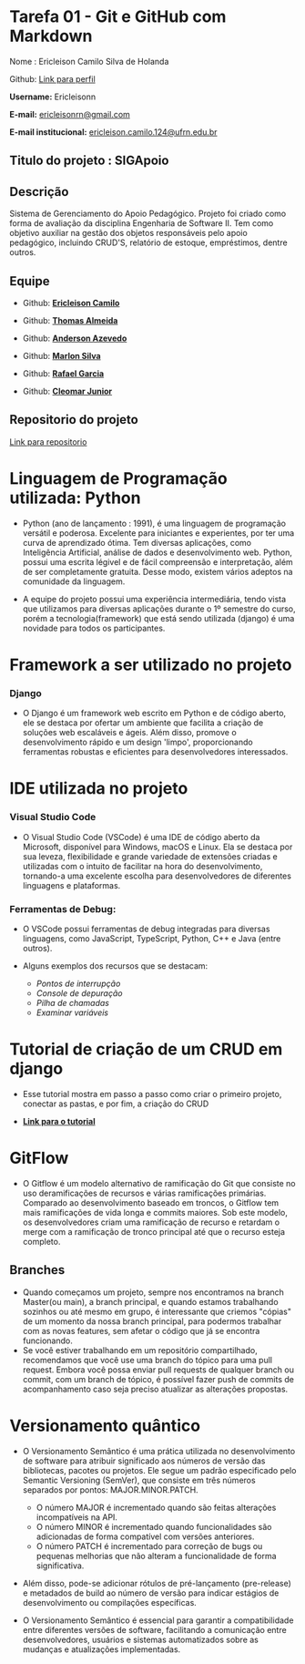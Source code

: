 # Tarefa 01 - Git e GitHub com Markdown
Nome : Ericleison Camilo Silva de Holanda

Github: [Link para perfil](https://github.com/ericleisonn) <p>
**Username:** Ericleisonn <p>
**E-mail:** ericleisonrn@gmail.com <p>
**E-mail institucional:** ericleison.camilo.124@ufrn.edu.br <p>


## Titulo do projeto : SIGApoio

## **Descrição**
Sistema de Gerenciamento do Apoio Pedagógico. Projeto foi criado como forma de avaliação da disciplina Engenharia de Software II. Tem como objetivo auxiliar na gestão dos objetos responsáveis pelo apoio pedagógico, incluindo CRUD'S, relatório de estoque, empréstimos, dentre outros. <p>
## **Equipe**

* Github: [**Ericleison Camilo**](https://github.com/ericleisonn)<p>
* Github: [**Thomas Almeida**](https://github.com/tgo-mas) <p>
* Github: [**Anderson Azevedo**](https://github.com/andersonazeved) <p>
* Github: [**Marlon Silva**](https://github.com/MarlonHD)<p>
* Github: [**Rafael Garcia**](https://github.com/garciaRafa)<p>
* Github: [**Cleomar Junior**](https://github.com/Cleomar-Junior)<p>

## Repositorio do projeto
[Link para repositorio](https://github.com/tgo-mas/SIGApoio)

# Linguagem de Programação utilizada: Python

* Python (ano de lançamento : 1991), é uma linguagem de programação versátil e poderosa. Excelente para iniciantes e experientes, por ter uma curva de aprendizado ótima. Tem diversas aplicações, como Inteligência Artificial, análise de dados e desenvolvimento web. Python, possui uma escrita légivel e de fácil compreensão e interpretação, além de ser completamente gratuita. Desse modo, existem vários adeptos na comunidade da linguagem. <p>

* A equipe do projeto possui uma experiência intermediária, tendo vista que utilizamos para diversas aplicações durante o 1º semestre do curso, porém a tecnologia(framework) que está sendo utilizada (django) é uma novidade para todos os participantes.

# Framework a ser utilizado no projeto

### Django 
* O Django é um framework web escrito em Python e de código aberto, ele se destaca por ofertar um ambiente que facilita a criação de soluções web escaláveis e ágeis. Além disso, promove o desenvolvimento rápido e um design 'limpo', proporcionando ferramentas robustas e eficientes para desenvolvedores interessados.

# IDE utilizada no projeto 
### Visual Studio Code

* O Visual Studio Code (VSCode) é uma IDE de código aberto da Microsoft, disponível para Windows, macOS e Linux. Ela se destaca por sua leveza, flexibilidade e grande variedade de extensões criadas e utilizadas com o intuito de facilitar na hora do desenvolvimento, tornando-a uma excelente escolha para desenvolvedores de diferentes linguagens e plataformas.

### Ferramentas de Debug: 
* O VSCode possui ferramentas de debug integradas para diversas linguagens, como JavaScript, TypeScript, Python, C++ e Java (entre outros). 

* Alguns exemplos dos recursos que se destacam: 
    * *Pontos de interrupção* 
    * *Console de depuração*
    * *Pilha de chamadas*
    * *Examinar variáveis*
  

# Tutorial de criação de um CRUD em django

* Esse tutorial mostra em passo a passo como criar o primeiro projeto, conectar as pastas, e por fim, a criação do CRUD

* [**Link para o tutorial**](https://www.javatpoint.com/django-crud-application)


# GitFlow

 * O Gitflow é um modelo alternativo de ramificação do Git que consiste no uso deramificações de recursos e várias ramificações primárias. Comparado ao desenvolvimento baseado em troncos, o Gitflow tem mais ramificações de vida longa e commits maiores. Sob este modelo, os desenvolvedores criam uma ramificação de recurso e retardam o merge com a ramificação de tronco principal até que o recurso esteja completo.

## Branches

* Quando começamos um projeto, sempre nos encontramos na branch Master(ou main), a branch principal, e quando estamos trabalhando sozinhos ou até mesmo em grupo, é interessante que criemos "cópias" de um momento da nossa branch principal, para podermos trabalhar com as novas features, sem afetar o código que já se encontra funcionando. 
* Se você estiver trabalhando em um repositório compartilhado, recomendamos que você use uma branch do tópico para uma pull request. Embora você possa enviar pull requests de qualquer branch ou commit, com um branch de tópico, é possível fazer push de commits de acompanhamento caso seja preciso atualizar as alterações propostas.

# Versionamento quântico

* O Versionamento Semântico é uma prática utilizada no desenvolvimento de software para atribuir significado aos números de versão das bibliotecas, pacotes ou projetos. Ele segue um padrão especificado pelo Semantic Versioning (SemVer), que consiste em três números separados por pontos: MAJOR.MINOR.PATCH.

  * O número MAJOR é incrementado quando são feitas alterações incompatíveis na API.
  * O número MINOR é incrementado quando funcionalidades são adicionadas de forma compatível com versões anteriores.
  * O número PATCH é incrementado para correção de bugs ou pequenas melhorias que não alteram a funcionalidade de forma significativa.

* Além disso, pode-se adicionar rótulos de pré-lançamento (pre-release) e metadados de build ao número de versão para indicar estágios de desenvolvimento ou compilações específicas.

* O Versionamento Semântico é essencial para garantir a compatibilidade entre diferentes versões de software, facilitando a comunicação entre desenvolvedores, usuários e sistemas automatizados sobre as mudanças e atualizações implementadas.
